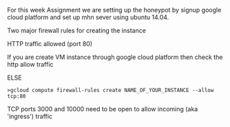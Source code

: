 For this week Assignment we are setting up the honeypot by signup google cloud platform and set up mhn sever using ubuntu 14.04.

Two major firewall rules for creating the instance

HTTP traffic allowed (port 80)

  If you are create VM instance through google cloud platform then check the http allow traffic
  
  ELSE
  
    >gcloud compute firewall-rules create NAME_OF_YOUR_INSTANCE --allow tcp:80


TCP ports 3000 and 10000 need to be open to allow incoming (aka 'ingress') traffic



